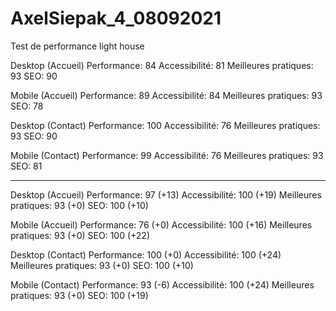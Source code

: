 # AxelSiepak_4_08092021

Test de performance light house

Desktop (Accueil)
Performance: 84
Accessibilité: 81
Meilleures pratiques: 93
SEO: 90

Mobile (Accueil)
Performance: 89
Accessibilité: 84
Meilleures pratiques: 93
SEO: 78

Desktop (Contact)
Performance: 100
Accessibilité: 76
Meilleures pratiques: 93
SEO: 90

Mobile (Contact)
Performance: 99
Accessibilité: 76
Meilleures pratiques: 93
SEO: 81

-------------------------------------------------------

Desktop (Accueil)
Performance: 97 (+13)
Accessibilité: 100 (+19)
Meilleures pratiques: 93 (+0)
SEO: 100 (+10)

Mobile (Accueil)
Performance: 76 (+0)
Accessibilité: 100 (+16)
Meilleures pratiques: 93 (+0)
SEO: 100 (+22)

Desktop (Contact)
Performance: 100 (+0)
Accessibilité: 100 (+24)
Meilleures pratiques: 93 (+0)
SEO: 100 (+10)

Mobile (Contact)
Performance: 93 (-6)
Accessibilité: 100 (+24)
Meilleures pratiques: 93 (+0)
SEO: 100 (+19)
